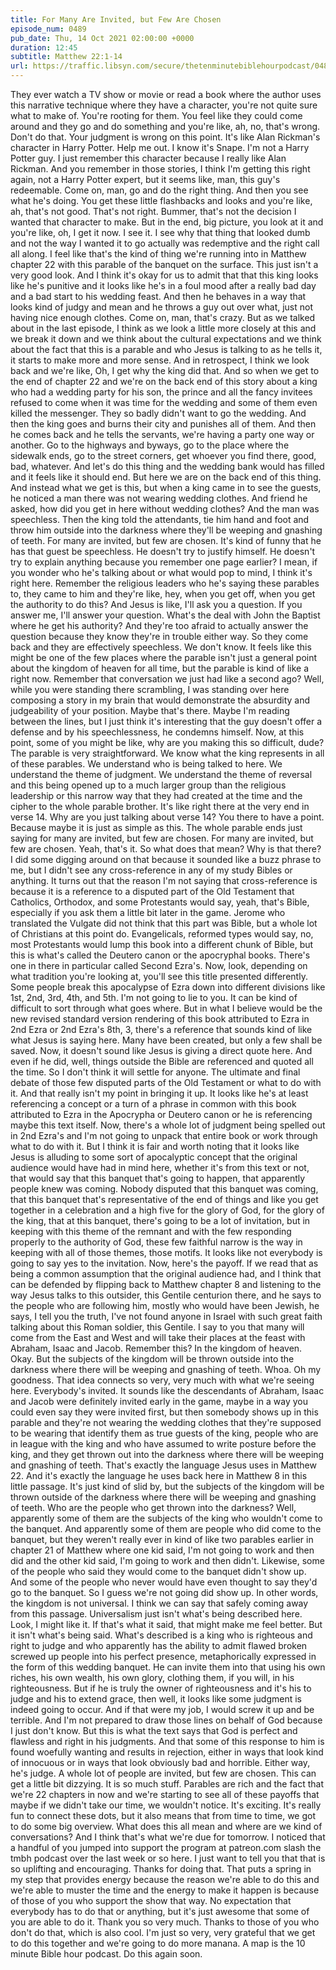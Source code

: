 ```yaml
---
title: For Many Are Invited, but Few Are Chosen
episode_num: 0489
pub_date: Thu, 14 Oct 2021 02:00:00 +0000
duration: 12:45
subtitle: Matthew 22:1-14
url: https://traffic.libsyn.com/secure/thetenminutebiblehourpodcast/0488_-_For_Many_Are_Invited_but_Few_Are_Chosen.mp3
---
```


 They ever watch a TV show or movie or read a book where the author uses this narrative technique where they have a character, you're not quite sure what to make of. You're rooting for them. You feel like they could come around and they go and do something and you're like, ah, no, that's wrong. Don't do that. Your judgment is wrong on this point. It's like Alan Rickman's character in Harry Potter. Help me out. I know it's Snape. I'm not a Harry Potter guy. I just remember this character because I really like Alan Rickman. And you remember in those stories, I think I'm getting this right again, not a Harry Potter expert, but it seems like, man, this guy's redeemable. Come on, man, go and do the right thing. And then you see what he's doing. You get these little flashbacks and looks and you're like, ah, that's not good. That's not right. Bummer, that's not the decision I wanted that character to make. But in the end, big picture, you look at it and you're like, oh, I get it now. I see it. I see why that thing that looked dumb and not the way I wanted it to go actually was redemptive and the right call all along. I feel like that's the kind of thing we're running into in Matthew chapter 22 with this parable of the banquet on the surface. This just isn't a very good look. And I think it's okay for us to admit that that this king looks like he's punitive and it looks like he's in a foul mood after a really bad day and a bad start to his wedding feast. And then he behaves in a way that looks kind of judgy and mean and he throws a guy out over what, just not having nice enough clothes. Come on, man, that's crazy. But as we talked about in the last episode, I think as we look a little more closely at this and we break it down and we think about the cultural expectations and we think about the fact that this is a parable and who Jesus is talking to as he tells it, it starts to make more and more sense. And in retrospect, I think we look back and we're like, Oh, I get why the king did that. And so when we get to the end of chapter 22 and we're on the back end of this story about a king who had a wedding party for his son, the prince and all the fancy invitees refused to come when it was time for the wedding and some of them even killed the messenger. They so badly didn't want to go the wedding. And then the king goes and burns their city and punishes all of them. And then he comes back and he tells the servants, we're having a party one way or another. Go to the highways and byways, go to the place where the sidewalk ends, go to the street corners, get whoever you find there, good, bad, whatever. And let's do this thing and the wedding bank would has filled and it feels like it should end. But here we are on the back end of this thing. And instead what we get is this, but when a king came in to see the guests, he noticed a man there was not wearing wedding clothes. And friend he asked, how did you get in here without wedding clothes? And the man was speechless. Then the king told the attendants, tie him hand and foot and throw him outside into the darkness where they'll be weeping and gnashing of teeth. For many are invited, but few are chosen. It's kind of funny that he has that guest be speechless. He doesn't try to justify himself. He doesn't try to explain anything because you remember one page earlier? I mean, if you wonder who he's talking about or what would pop to mind, I think it's right here. Remember the religious leaders who he's saying these parables to, they came to him and they're like, hey, when you get off, when you get the authority to do this? And Jesus is like, I'll ask you a question. If you answer me, I'll answer your question. What's the deal with John the Baptist where he get his authority? And they're too afraid to actually answer the question because they know they're in trouble either way. So they come back and they are effectively speechless. We don't know. It feels like this might be one of the few places where the parable isn't just a general point about the kingdom of heaven for all time, but the parable is kind of like a right now. Remember that conversation we just had like a second ago? Well, while you were standing there scrambling, I was standing over here composing a story in my brain that would demonstrate the absurdity and judgeability of your position. Maybe that's there. Maybe I'm reading between the lines, but I just think it's interesting that the guy doesn't offer a defense and by his speechlessness, he condemns himself. Now, at this point, some of you might be like, why are you making this so difficult, dude? The parable is very straightforward. We know what the king represents in all of these parables. We understand who is being talked to here. We understand the theme of judgment. We understand the theme of reversal and this being opened up to a much larger group than the religious leadership or this narrow way that they had created at the time and the cipher to the whole parable brother. It's like right there at the very end in verse 14. Why are you just talking about verse 14? You there to have a point. Because maybe it is just as simple as this. The whole parable ends just saying for many are invited, but few are chosen. For many are invited, but few are chosen. Yeah, that's it. So what does that mean? Why is that there? I did some digging around on that because it sounded like a buzz phrase to me, but I didn't see any cross-reference in any of my study Bibles or anything. It turns out that the reason I'm not saying that cross-reference is because it is a reference to a disputed part of the Old Testament that Catholics, Orthodox, and some Protestants would say, yeah, that's Bible, especially if you ask them a little bit later in the game. Jerome who translated the Vulgate did not think that this part was Bible, but a whole lot of Christians at this point do. Evangelicals, reformed types would say, no, most Protestants would lump this book into a different chunk of Bible, but this is what's called the Deutero canon or the apocryphal books. There's one in there in particular called Second Ezra's. Now, look, depending on what tradition you're looking at, you'll see this title presented differently. Some people break this apocalypse of Ezra down into different divisions like 1st, 2nd, 3rd, 4th, and 5th. I'm not going to lie to you. It can be kind of difficult to sort through what goes where. But in what I believe would be the new revised standard version rendering of this book attributed to Ezra in 2nd Ezra or 2nd Ezra's 8th, 3, there's a reference that sounds kind of like what Jesus is saying here. Many have been created, but only a few shall be saved. Now, it doesn't sound like Jesus is giving a direct quote here. And even if he did, well, things outside the Bible are referenced and quoted all the time. So I don't think it will settle for anyone. The ultimate and final debate of those few disputed parts of the Old Testament or what to do with it. And that really isn't my point in bringing it up. It looks like he's at least referencing a concept or a turn of a phrase in common with this book attributed to Ezra in the Apocrypha or Deutero canon or he is referencing maybe this text itself. Now, there's a whole lot of judgment being spelled out in 2nd Ezra's and I'm not going to unpack that entire book or work through what to do with it. But I think it is fair and worth noting that it looks like Jesus is alluding to some sort of apocalyptic concept that the original audience would have had in mind here, whether it's from this text or not, that would say that this banquet that's going to happen, that apparently people knew was coming. Nobody disputed that this banquet was coming, that this banquet that's representative of the end of things and like you get together in a celebration and a high five for the glory of God, for the glory of the king, that at this banquet, there's going to be a lot of invitation, but in keeping with this theme of the remnant and with the few responding properly to the authority of God, these few faithful narrow is the way in keeping with all of those themes, those motifs. It looks like not everybody is going to say yes to the invitation. Now, here's the payoff. If we read that as being a common assumption that the original audience had, and I think that can be defended by flipping back to Matthew chapter 8 and listening to the way Jesus talks to this outsider, this Gentile centurion there, and he says to the people who are following him, mostly who would have been Jewish, he says, I tell you the truth, I've not found anyone in Israel with such great faith talking about this Roman soldier, this Gentile. I say to you that many will come from the East and West and will take their places at the feast with Abraham, Isaac and Jacob. Remember this? In the kingdom of heaven. Okay. But the subjects of the kingdom will be thrown outside into the darkness where there will be weeping and gnashing of teeth. Whoa. Oh my goodness. That idea connects so very, very much with what we're seeing here. Everybody's invited. It sounds like the descendants of Abraham, Isaac and Jacob were definitely invited early in the game, maybe in a way you could even say they were invited first, but then somebody shows up in this parable and they're not wearing the wedding clothes that they're supposed to be wearing that identify them as true guests of the king, people who are in league with the king and who have assumed to write posture before the king, and they get thrown out into the darkness where there will be weeping and gnashing of teeth. That's exactly the language Jesus uses in Matthew 22. And it's exactly the language he uses back here in Matthew 8 in this little passage. It's just kind of slid by, but the subjects of the kingdom will be thrown outside of the darkness where there will be weeping and gnashing of teeth. Who are the people who get thrown into the darkness? Well, apparently some of them are the subjects of the king who wouldn't come to the banquet. And apparently some of them are people who did come to the banquet, but they weren't really ever in kind of like two parables earlier in chapter 21 of Matthew where one kid said, I'm not going to work and then did and the other kid said, I'm going to work and then didn't. Likewise, some of the people who said they would come to the banquet didn't show up. And some of the people who never would have even thought to say they'd go to the banquet. So I guess we're not going did show up. In other words, the kingdom is not universal. I think we can say that safely coming away from this passage. Universalism just isn't what's being described here. Look, I might like it. If that's what it said, that might make me feel better. But it isn't what's being said. What's described is a king who is righteous and right to judge and who apparently has the ability to admit flawed broken screwed up people into his perfect presence, metaphorically expressed in the form of this wedding banquet. He can invite them into that using his own riches, his own wealth, his own glory, clothing them, if you will, in his righteousness. But if he is truly the owner of righteousness and it's his to judge and his to extend grace, then well, it looks like some judgment is indeed going to occur. And if that were my job, I would screw it up and be terrible. And I'm not prepared to draw those lines on behalf of God because I just don't know. But this is what the text says that God is perfect and flawless and right in his judgments. And that some of this response to him is found woefully wanting and results in rejection, either in ways that look kind of innocuous or in ways that look obviously bad and horrible. Either way, he's judge. A whole lot of people are invited, but few are chosen. This can get a little bit dizzying. It is so much stuff. Parables are rich and the fact that we're 22 chapters in now and we're starting to see all of these payoffs that maybe if we didn't take our time, we wouldn't notice. It's exciting. It's really fun to connect these dots, but it also means that from time to time, we got to do some big overview. What does this all mean and where are we kind of conversations? And I think that's what we're due for tomorrow. I noticed that a handful of you jumped into support the program at patreon.com slash the tmbh podcast over the last week or so here. I just want to tell you that that is so uplifting and encouraging. Thanks for doing that. That puts a spring in my step that provides energy because the reason we're able to do this and we're able to muster the time and the energy to make it happen is because of those of you who support the show that way. No expectation that everybody has to do that or anything, but it's just awesome that some of you are able to do it. Thank you so very much. Thanks to those of you who don't do that, which is also cool. I'm just so very, very grateful that we get to do this together and we're going to do more manana. A map is the 10 minute Bible hour podcast. Do this again soon.